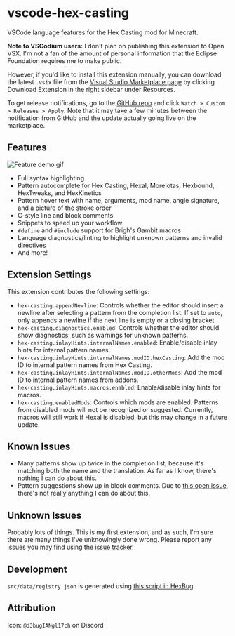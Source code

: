 # vscode-hex-casting

VSCode language features for the Hex Casting mod for Minecraft. 

**Note to VSCodium users:** I don't plan on publishing this extension to Open VSX. I'm not a fan of the amount of personal information that the Eclipse Foundation requires me to make public.

However, if you'd like to install this extension manually, you can download the latest `.vsix` file from the [Visual Studio Marketplace page](https://marketplace.visualstudio.com/items?itemName=object-Object.hex-casting) by clicking Download Extension in the right sidebar under Resources.

To get release notifications, go to the [GitHub repo](https://github.com/object-Object/vscode-hex-casting) and click `Watch > Custom > Releases > Apply`. Note that it may take a few minutes between the notification from GitHub and the update actually going live on the marketplace.

## Features

![Feature demo gif](/images/demo.gif)

* Full syntax highlighting
* Pattern autocomplete for Hex Casting, Hexal, MoreIotas, Hexbound, HexTweaks, and HexKinetics
* Pattern hover text with name, arguments, mod name, angle signature, and a picture of the stroke order
* C-style line and block comments
* Snippets to speed up your workflow
* `#define` and `#include` support for Brigh's Gambit macros
* Language diagnostics/linting to highlight unknown patterns and invalid directives
* And more!

## Extension Settings

This extension contributes the following settings:

* `hex-casting.appendNewline`: Controls whether the editor should insert a newline after selecting a pattern from the completion list. If set to `auto`, only appends a newline if the next line is empty or a closing bracket.
* `hex-casting.diagnostics.enabled`: Controls whether the editor should show diagnostics, such as warnings for unknown patterns.
* `hex-casting.inlayHints.internalNames.enabled`: Enable/disable inlay hints for internal pattern names.
* `hex-casting.inlayHints.internalNames.modID.hexCasting`: Add the mod ID to internal pattern names from Hex Casting.
* `hex-casting.inlayHints.internalNames.modID.otherMods`: Add the mod ID to internal pattern names from addons.
* `hex-casting.inlayHints.macros.enabled`: Enable/disable inlay hints for macros.
* `hex-casting.enabledMods`: Controls which mods are enabled. Patterns from disabled mods will not be recognized or suggested. Currently, macros will still work if Hexal is disabled, but this may change in a future update.

## Known Issues

* Many patterns show up twice in the completion list, because it's matching both the name and the translation. As far as I know, there's nothing I can do about this.
* Pattern suggestions show up in block comments. Due to [this open issue](https://github.com/microsoft/vscode/issues/580), there's not really anything I can do about this.

## Unknown Issues

Probably lots of things. This is my first extension, and as such, I'm sure there are many things I've unknowingly done wrong. Please report any issues you may find using the [issue tracker](https://github.com/object-Object/vscode-hex-casting/issues).

## Development

`src/data/registry.json` is generated using [this script in HexBug](https://github.com/object-Object/HexBug/blob/main/generate_pattern_data.py).

## Attribution

Icon: `@d3bugIANgl17ch` on Discord

